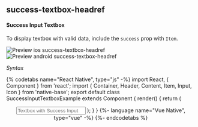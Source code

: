 ## success-textbox-headref
#### Success Input Textbox

To display textbox with valid data, include the <code>success</code> prop with <code>Item</code>.

![Preview ios success-textbox-headref](https://github.com/GeekyAnts/NativeBase-KitchenSink/raw/v2.6.1/screenshots/ios/input-success.png)
![Preview android success-textbox-headref](https://github.com/GeekyAnts/NativeBase-KitchenSink/raw/v2.6.1/screenshots/android/input-success.png)

*Syntax*

{% codetabs name="React Native", type="js" -%}
import React, { Component } from 'react';
import { Container, Header, Content, Item, Input, Icon } from 'native-base';
export default class SuccessInputTextboxExample extends Component {
  render() {
    return (
      <Container>
        <Header />
        <Content>
          <Item success>
            <Input placeholder='Textbox with Success Input'/>
            <Icon name='checkmark-circle' />
          </Item>
        </Content>
      </Container>
    );
  }
}
{%- language name="Vue Native", type="vue" -%}
<template>
  <nb-container>
    <nb-header />
    <nb-content>
      <nb-form>
        <nb-item success>
          <nb-input placeholder='Textbox with Success Input' />
          <nb-icon name="checkmark-circle" />
        </nb-item>
      </nb-form>
    </nb-content>
  </nb-container>
</template>
{%- endcodetabs %}
<br />
